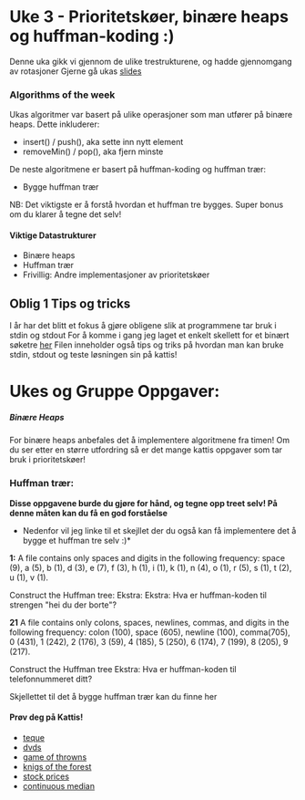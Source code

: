 # Uke 3 - Prioritetskøer, binære heaps og huffman-koding :)

Denne uka gikk vi gjennom de ulike trestrukturene, og hadde gjennomgang av rotasjoner Gjerne gå ukas [slides](https://github.com/amaduswaray/IN2010-Gruppe-5/blob/main/Uke%2002/IN2010%20Uke%202.pdf)

### Algorithms of the week
Ukas algoritmer var basert på ulike operasjoner som man utfører på binære heaps. Dette inkluderer:
* insert() / push(), aka sette inn nytt element
* removeMin() / pop(), aka fjern minste

De neste algoritmene er basert på huffman-koding og huffman trær:
* Bygge huffman trær

NB: Det viktigste er å forstå hvordan et huffman tre bygges. Super bonus om du klarer å tegne det selv!


#### Viktige Datastrukturer
* Binære heaps
* Huffman trær
* Frivillig: Andre implementasjoner av prioritetskøer



## Oblig 1 Tips og tricks
I år har det blitt et fokus å gjøre obligene slik at programmene tar bruk i stdin og stdout
For å komme i gang jeg laget et enkelt skellett for et binært søketre [her](https://github.com/amaduswaray/IN2010-Gruppe-5/blob/main/Uke%2002/Kode/bs_skellet.py)
Filen inneholder også tips og triks på hvordan man kan bruke stdin, stdout og teste løsningen sin på kattis!


# Ukes og Gruppe Oppgaver:


##### Binære Heaps

For binære heaps anbefales det å implementere algoritmene fra timen! Om du ser etter en større utfordring så er det mange kattis oppgaver som tar bruk i prioritetskøer!


### Huffman trær:

**Disse oppgavene burde du gjøre for hånd, og tegne opp treet selv! På denne måten kan du få en god forståelse**
* Nedenfor vil jeg linke til et skejllet der du også kan få implementere det å bygge et huffman tre selv :)*

**1:**
A file contains only spaces and digits in the following frequency: space (9), a (5), b (1), d (3), e (7), f (3), h (1), i (1), k (1), n (4), o (1), r (5), s (1), t (2), u (1), v (1).

Construct the Huffman tree:
Ekstra: Ekstra: Hva er huffman-koden til strengen "hei du der borte"?


**21**
A file contains only colons, spaces, newlines, commas, and digits in the following frequency: colon (100), space (605), newline (100), comma(705), 0 (431), 1 (242), 2 (176), 3 (59), 4 (185), 5 (250), 6 (174), 7 (199), 8 (205), 9 (217).

Construct the Huffman tree
Ekstra: Hva er huffman-koden til telefonnummeret ditt?

Skjellettet til det å bygge huffman trær kan du finne her


#### Prøv deg på Kattis!
* [teque](https://open.kattis.com/problems/teque)
* [dvds](https://open.kattis.com/problems/dvds)
* [game of throwns](https://open.kattis.com/problems/throwns)
* [knigs of the forest](https://open.kattis.com/problems/knigsoftheforest)
* [stock prices](https://open.kattis.com/problems/stockprices)
* [continuous median](https://open.kattis.com/problems/continuousmedian)
